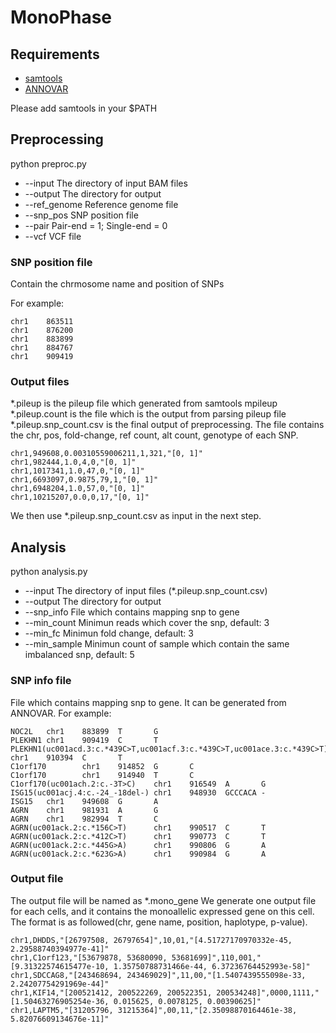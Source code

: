 # MonoPhase

## Requirements
* [samtools](http://samtools.sourceforge.net/)
* [ANNOVAR](http://annovar.openbioinformatics.org/en/latest/)

Please add samtools in your $PATH

## Preprocessing
python preproc.py

* --input The directory of input BAM files
* --output The directory for output
* --ref_genome Reference genome file
* --snp_pos SNP position file
* --pair Pair-end = 1; Single-end = 0
* --vcf VCF file

### SNP position file
Contain the chrmosome name and position of SNPs

For example:
```
chr1    863511
chr1    876200
chr1    883899
chr1    884767
chr1    909419
```

### Output files
*.pileup is the pileup file which generated from samtools mpileup
*.pileup.count is the file which is the output from parsing pileup file
*.pileup.snp_count.csv is the final output of preprocessing. The file contains the chr, pos, fold-change, ref count, alt count, genotype of each SNP.
```
chr1,949608,0.00310559006211,1,321,"[0, 1]"
chr1,982444,1.0,4,0,"[0, 1]"
chr1,1017341,1.0,47,0,"[0, 1]"
chr1,6693097,0.9875,79,1,"[0, 1]"
chr1,6948204,1.0,57,0,"[0, 1]"
chr1,10215207,0.0,0,17,"[0, 1]"
```
We then use *.pileup.snp_count.csv as input in the next step.

## Analysis
python analysis.py

* --input The directory of input files (*.pileup.snp_count.csv)
* --output The directory for output
* --snp_info File which contains mapping snp to gene
* --min_count Minimun reads which cover the snp, default: 3
* --min_fc Minimun fold change, default: 3
* --min_sample Minimun count of sample which contain the same imbalanced snp, default: 5

### SNP info file
File which contains mapping snp to gene. It can be generated from ANNOVAR.
For example:
```
NOC2L   chr1    883899  T       G
PLEKHN1 chr1    909419  C       T
PLEKHN1(uc001acd.3:c.*439C>T,uc001acf.3:c.*439C>T,uc001ace.3:c.*439C>T) chr1    910394  C       T
C1orf170        chr1    914852  G       C
C1orf170        chr1    914940  T       C
C1orf170(uc001ach.2:c.-3T>C)    chr1    916549  A       G
ISG15(uc001acj.4:c.-24_-18del-) chr1    948930  GCCCACA -
ISG15   chr1    949608  G       A
AGRN    chr1    981931  A       G
AGRN    chr1    982994  T       C
AGRN(uc001ack.2:c.*156C>T)      chr1    990517  C       T
AGRN(uc001ack.2:c.*412C>T)      chr1    990773  C       T
AGRN(uc001ack.2:c.*445G>A)      chr1    990806  G       A
AGRN(uc001ack.2:c.*623G>A)      chr1    990984  G       A
```

### Output file
The output file will be named as *.mono_gene
We generate one output file for each cells, and it contains the monoallelic expressed gene on this cell.
The format is as followed(chr, gene name, position, haplotype, p-value).

```
chr1,DHDDS,"[26797508, 26797654]",10,01,"[4.51727170970332e-45, 2.29588740394977e-41]"
chr1,C1orf123,"[53679878, 53680090, 53681699]",110,001,"[9.31322574615477e-10, 1.35750788731466e-44, 6.37236764452993e-58]"
chr1,SDCCAG8,"[243468694, 243469029]",11,00,"[1.5407439555098e-33, 2.24207754291969e-44]"
chr1,KIF14,"[200521412, 200522269, 200522351, 200534248]",0000,1111,"[1.50463276905254e-36, 0.015625, 0.0078125, 0.00390625]"
chr1,LAPTM5,"[31205796, 31215364]",00,11,"[2.35098870164461e-38, 5.82076609134676e-11]"
```
